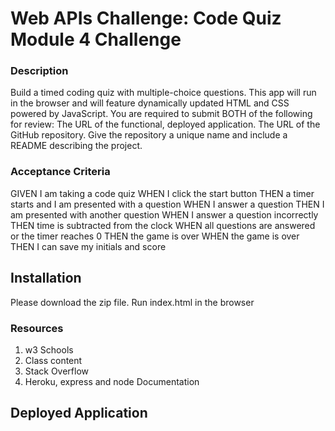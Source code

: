 # Web APIs Challenge: Code Quiz Module 4 Challenge


### Description 
 Build a timed coding quiz with multiple-choice questions. This app will run in the browser and will feature dynamically updated HTML and CSS powered by JavaScript.
 You are required to submit BOTH of the following for review:
 The URL of the functional, deployed application.
 The URL of the GitHub repository. Give the repository a unique name and include a README describing the project.

### Acceptance Criteria 
GIVEN I am taking a code quiz
WHEN I click the start button
THEN a timer starts and I am presented with a question
WHEN I answer a question
THEN I am presented with another question
WHEN I answer a question incorrectly
THEN time is subtracted from the clock
WHEN all questions are answered or the timer reaches 0
THEN the game is over
WHEN the game is over
THEN I can save my initials and score

## Installation 
Please download the zip file. Run index.html in the browser   


### Resources 
<ol>
  <li>w3 Schools </li>
  <li>Class content</li>
  <li>Stack Overflow</li>
  <li>Heroku, express and node Documentation </li>
</ol>

## Deployed Application


